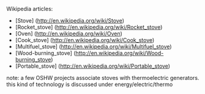 Wikipedia articles:
- [Stove] (http://en.wikipedia.org/wiki/Stove)
- [Rocket_stove] (http://en.wikipedia.org/wiki/Rocket_stove)
- [Oven] (http://en.wikipedia.org/wiki/Oven)
- [Cook_stove] (http://en.wikipedia.org/wiki/Cook_stove)
- [Multifuel_stove] (http://en.wikipedia.org/wiki/Multifuel_stove)
- [Wood-burning_stove] (http://en.wikipedia.org/wiki/Wood-burning_stove)
- [Portable_stove] (http://en.wikipedia.org/wiki/Portable_stove)

note: a few OSHW projects associate stoves with thermoelectric generators. this kind of technology is discussed under energy/electric/thermo
